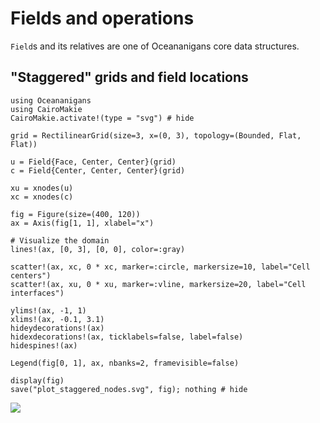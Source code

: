 # Fields and operations

`Field`s and its relatives are one of Oceananigans core data structures.

## "Staggered" grids and field locations

```jldoctest fields
using Oceananigans
using CairoMakie
CairoMakie.activate!(type = "svg") # hide

grid = RectilinearGrid(size=3, x=(0, 3), topology=(Bounded, Flat, Flat))

u = Field{Face, Center, Center}(grid)
c = Field{Center, Center, Center}(grid)

xu = xnodes(u)
xc = xnodes(c)

fig = Figure(size=(400, 120))
ax = Axis(fig[1, 1], xlabel="x")

# Visualize the domain
lines!(ax, [0, 3], [0, 0], color=:gray)

scatter!(ax, xc, 0 * xc, marker=:circle, markersize=10, label="Cell centers")
scatter!(ax, xu, 0 * xu, marker=:vline, markersize=20, label="Cell interfaces")

ylims!(ax, -1, 1)
xlims!(ax, -0.1, 3.1)
hideydecorations!(ax)
hidexdecorations!(ax, ticklabels=false, label=false)
hidespines!(ax)

Legend(fig[0, 1], ax, nbanks=2, framevisible=false)

display(fig)
save("plot_staggered_nodes.svg", fig); nothing # hide
```

![]("plot_staggered_nodes.svg")

